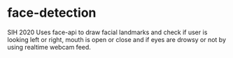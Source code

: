 # face-detection
SIH 2020
Uses face-api to draw facial landmarks and check if user is looking left or right, mouth is open or close and if eyes are drowsy or not by using realtime webcam feed.
